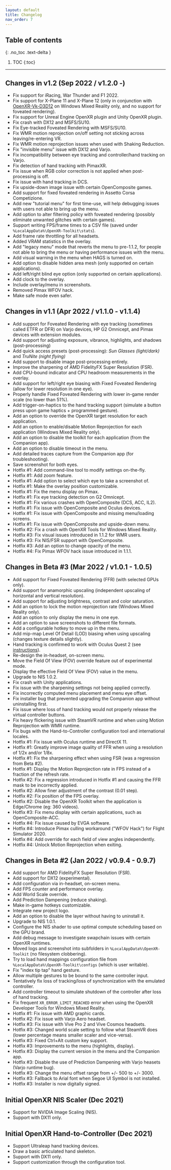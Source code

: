 ```yaml
---
layout: default
title: Changelog
nav_order: 7
---
```


## Table of contents
{: .no_toc .text-delta }

1. TOC
{:toc}

---

## Changes in v1.2 (Sep 2022 / v1.2.0 -)

- Fix support for iRacing, War Thunder and F1 2022.
- Fix support for X-Plane 11 and X-Plane 12 (only in conjunction with [OpenXR-Vk-D3D12](https://github.com/mbucchia/OpenXR-Vk-D3D12) on Windows Mixed Reality only, and no support for foveated rendering).
- Fix support for Unreal Engine OpenXR plugin and Unity OpenXR plugin.
- Fix crash with DX12 and MSFS/SU10.
- Fix Eye-tracked Foveated Rendering with MSFS/SU10.
- Fix WMR motion reprojection on/off setting not sticking across leaving/re-entering VR.
- Fix WMR motion reprojection issues when used with Shaking Reduction.
- Fix "invisible menu" issue with DX12 and Varjo.
- Fix incompatibility between eye tracking and controller/hand tracking on Varjo.
- Fix detection of hand tracking with PimaxXR.
- Fix issue when RGB color correction is not applied when post-processing is off.
- Fix issue with hand tracking in DCS.
- Fix upside-down image issue with certain OpenComposite games.
- Add support for fixed foveated rendering in Assetto Corsa Competizione.
- Add new "tutorial menu" for first time-use, will help debugging issues with users not able to bring up the menu.
- Add option to alter filtering policy with foveated rendering (possibly eliminate unwanted glitches with certain games).
- Support writing FPS/frame times to a CSV file (saved under `%LocalAppData%\OpenXR-Toolkit\stats`).
- Add frame rate throttling for all headsets.
- Added VRAM statistics in the overlay.
- Add "legacy menu" mode that reverts the menu to pre-1.1.2, for people not able to bring the menu or having performance issues with the menu.
- Add visual warning in the menu when HAGS is turned on.
- Add option to disable hidden area mesh (only supported on certain applications).
- Add left/right blind eye option (only supported on certain applications).
- Add clock to the overlay.
- Include overlay/menu in screenshots.
- Removed Pimax WFOV hack.
- Make safe mode even safer.

## Changes in v1.1 (Apr 2022 / v1.1.0 - v1.1.4)

- Add support for Foveated Rendering with eye tracking (sometimes called ETFR or DFR) on Varjo devices, HP G2 Omnicept, and Pimax devices with extension modules.
- Add support for adjusting exposure, vibrance, highlights, and shadows (post-processing)
- Add quick access presets (post-processing): _Sun Glasses_ _(light/dark)_ and _TruNite_ _(night flying)_
- Add support to disable image post-processing entirely.
- Improve the sharpening of AMD FidelityFX Super Resolution (FSR).
- Add CPU-bound indicator and CPU headroom measurements in the overlay.
- Add support for left/right eye biasing with Fixed Foveated Rendering (allow for lower resolution in one eye).
- Properly handle Fixed Foveated Rendering with lower in-game render scale (no lower than 51%).
- Add trigger-on-haptics to the hand tracking support (simulate a button press upon game haptics + programmed gesture).
- Add an option to override the OpenXR target resolution for each application.
- Add an option to enable/disable Motion Reprojection for each application (Windows Mixed Reality only).
- Add an option to disable the toolkit for each application (from the Companion app).
- Add an option to disable timeout in the menu.
- Add detailed traces capture from the Companion app (for troubleshooting).
- Save screenshot for both eyes.
- Hotfix #1: Add command-line tool to modify settings on-the-fly.
- Hotfix #1: Add zoom feature.
- Hotfix #1: Add option to select which eye to take a screenshot of.
- Hotfix #1: Make the overlay position customizable.
- Hotfix #1: Fix the menu display on Pimax.
- Hotfix #1: Fix eye tracking detection on G2 Omnicept.
- Hotfix #1: Fix various crashes with OpenComposite (DCS, ACC, IL2).
- Hotfix #1: Fix issue with OpenComposite and Oculus devices.
- Hotfix #1: Fix issue with OpenComposite and missing menu/loading screens.
- Hotfix #1: Fix issue with OpenComposite and upside-down menu.
- Hotfix #2: Fix a crash with OpenXR Tools for Windows Mixed Reality.
- Hotfix #3: Fix visual issues introduced in 1.1.2 for WMR users.
- Hotfix #3: Fix NIS/FSR support with OpenComposite.
- Hotfix #3: Add an option to change opacity of the menu.
- Hotfix #4: Fix Pimax WFOV hack issue introduced in 1.1.1.

## Changes in Beta #3 (Mar 2022 / v1.0.1 - 1.0.5)

- Add support for Fixed Foveated Rendering (FFR) (with selected GPUs only).
- Add support for anamorphic upscaling (independent upscaling of horizontal and vertical resolution).
- Add support for adjusting brightness, contrast and color saturation.
- Add an option to lock the motion reprojection rate (Windows Mixed Reality only).
- Add an option to only display the menu in one eye.
- Add an option to save screenshots to different file formats.
- Add a configurable hotkey to move up in the menu.
- Add mip-map Level Of Detail (LOD) biasing when using upscaling (changes texture details slightly).
- Hand tracking is confirmed to work with Oculus Quest 2 (see [instructions](hand-tracking)).
- Re-design the in-headset, on-screen menu.
- Move the Field Of View (FOV) override feature out of experimental mode.
- Display the effective Field Of View (FOV) value in the menu.
- Upgrade to NIS 1.0.2.
- Fix crash with Unity applications.
- Fix issue with the sharpening settings not being applied correctly.
- Fix incorrectly computed menu placement and menu eye offset.
- Fix installer bug that prevented upgrading the Companion app without uninstalling first.
- Fix issue where loss of hand tracking would not properly release the virtual controller buttons.
- Fix heavy flickering issue with SteamVR runtime and when using Motion Reprojection with WMR runtime.
- Fix bugs with the Hand-to-Controller configuration tool and international locales.
- Hotfix #1: Fix issue with Oculus runtime and DirectX 11.
- Hotfix #1: Greatly improve image quality of FFR when using a resolution of 1/2x and/or 1/8x.
- Hotfix #1: Fix the sharpening effect when using FSR (was a regression from Beta #2).
- Hotfix #1: Display the Motion Reprojection rate in FPS instead of a fraction of the refresh rate.
- Hotfix #2: Fix a regression introduced in Hotfix #1 and causing the FFR mask to be incorrectly applied.
- Hotfix #2: Allow finer adjustment of the contrast (0.01 step).
- Hotfix #2: Fix position of the FPS overlay.
- Hotfix #2: Disable the OpenXR Toolkit when the application is Edge/Chrome (eg: 360 videos).
- Hotfix #3: Fix menu display with certain applications, such as OpenComposite-ACC.
- Hotfix #4: Fix issue caused by EVGA software.
- Hotfix #4: Introduce Pimax culling workaround ("WFOV Hack") for Flight Simulator 2020.
- Hotfix #4: Add override for each field of view angles independently.
- Hotfix #4: Unlock Motion Reprojection when exiting.

## Changes in Beta #2 (Jan 2022 / v0.9.4 - 0.9.7)

- Add support for AMD FidelityFX Super Resolution (FSR).
- Add support for DX12 (experimental).
- Add configuration via in-headset, on-screen menu.
- Add FPS counter and performance overlay.
- Add World Scale override.
- Add Prediction Dampening (reduce shaking).
- Make in-game hotkeys customizable.
- Integrate new project logo.
- Add an option to disable the layer without having to uninstall it.
- Upgrade to NIS 1.0.1.
- Configure the NIS shader to use optimal compute scheduling based on the GPU brand.
- Add debug message to investigate swapchain issues with certain OpenXR runtimes.
- Moved logs and screenshot into subfolders in `%LocalAppData%\OpenXR-Toolkit` (no filesystem clobbering).
- Try to load hand mappings configuration file from `%LocalAppData%\OpenXR-Toolkit\configs` (which is user writable).
- Fix "index tip tap" hand gesture.
- Allow multiple gestures to be bound to the same controller input.
- Tentatively fix loss of tracking/loss of synchronization with the emulated controller.
- Add controller timeout to simulate shutdown of the controller after loss of hand tracking.
- Fix frequent `XR_ERROR_LIMIT_REACHED` error when using the OpenXR Developer Tools for Windows Mixed Reality.
- Hotfix #1: Fix issue with AMD graphic cards.
- Hotfix #2: Fix issue with Varjo Aero headset.
- Hotfix #3: Fix issue with Vive Pro 2 and Vive Cosmos headsets.
- Hotfix #3: Changed world scale setting to follow what SteamVR does (lower percentage means smaller scaler and vice-versa).
- Hotfix #3: Fixed Ctrl+Alt custom key support.
- Hotfix #3: Improvements to the menu (highlights, display).
- Hotfix #3: Display the current version in the menu and the Companion app.
- Hotfix #3: Disable the use of Prediction Dampening with Varjo heasets (Varjo runtime bug).
- Hotfix #3: Change the menu offset range from +/- 500 to +/- 3000.
- Hotfix #3: Fallback to Arial font when Segoe UI Symbol is not installed.
- Hotfix #3: Installer is now digitally signed.

## Initial OpenXR NIS Scaler (Dec 2021)

- Support for NVIDIA Image Scaling (NIS).
- Support with DX11 only.

## Initial OpenXR Hand-to-Controller (Dec 2021)

- Support Ultraleap hand tracking devices.
- Draw a basic articulated hand skeleton.
- Support with DX11 only.
- Support customization through the configuration tool.
